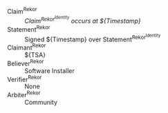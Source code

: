 <!--- This content generated with:
go run github.com/google/trillian/docs/claimantmodel/experimental/cmd/render@master --domain_model_file ./docs/claimantmodel/rekor/timestamping/model.yaml 
-->
<dl>
<dt>Claim<sup>Rekor</sup></dt>
<dd><i>Claim<sup>Rekor<sup>Identity</sup></sup> occurs at ${Timestamp}</i></dd>
<dt>Statement<sup>Rekor</sup></dt>
<dd>Signed ${Timestamp} over Statement<sup>Rekor<sup>Identity</sup></sup></dd>
<dt>Claimant<sup>Rekor</sup></dt>
<dd>${TSA}</dd>
<dt>Believer<sup>Rekor</sup></dt>
<dd>Software Installer</dd>
<dt>Verifier<sup>Rekor</sup></dt>
<dd>None</dd>
<dt>Arbiter<sup>Rekor</sup></dt>
<dd>Community</dd>
</dl>